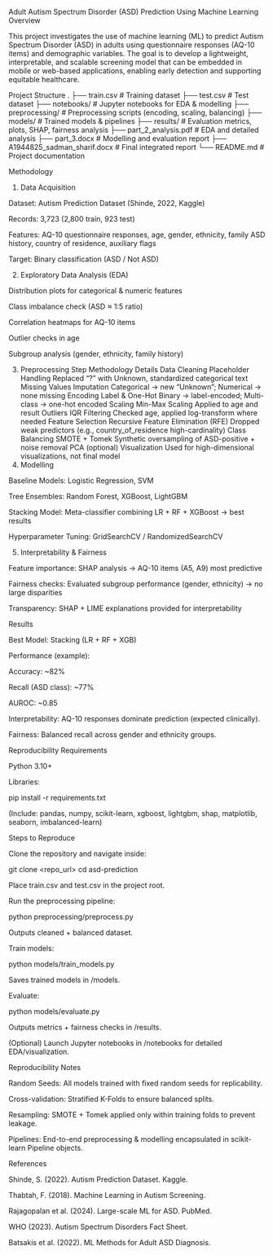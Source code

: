 Adult Autism Spectrum Disorder (ASD) Prediction Using Machine Learning
Overview

This project investigates the use of machine learning (ML) to predict Autism Spectrum Disorder (ASD) in adults using questionnaire responses (AQ-10 items) and demographic variables.
The goal is to develop a lightweight, interpretable, and scalable screening model that can be embedded in mobile or web-based applications, enabling early detection and supporting equitable healthcare.

Project Structure
.
├── train.csv                # Training dataset
├── test.csv                 # Test dataset
├── notebooks/               # Jupyter notebooks for EDA & modelling
├── preprocessing/           # Preprocessing scripts (encoding, scaling, balancing)
├── models/                  # Trained models & pipelines
├── results/                 # Evaluation metrics, plots, SHAP, fairness analysis
├── part_2_analysis.pdf      # EDA and detailed analysis
├── part_3.docx              # Modelling and evaluation report
├── A1944825_sadman_sharif.docx # Final integrated report
└── README.md                # Project documentation

Methodology
1. Data Acquisition

Dataset: Autism Prediction Dataset (Shinde, 2022, Kaggle)

Records: 3,723 (2,800 train, 923 test)

Features: AQ-10 questionnaire responses, age, gender, ethnicity, family ASD history, country of residence, auxiliary flags

Target: Binary classification (ASD / Not ASD)

2. Exploratory Data Analysis (EDA)

Distribution plots for categorical & numeric features

Class imbalance check (ASD ≈ 1:5 ratio)

Correlation heatmaps for AQ-10 items

Outlier checks in age

Subgroup analysis (gender, ethnicity, family history)

3. Preprocessing
Step	Methodology	Details
Data Cleaning	Placeholder Handling	Replaced “?” with Unknown, standardized categorical text
Missing Values	Imputation	Categorical → new “Unknown”; Numerical → none missing
Encoding	Label & One-Hot	Binary → label-encoded; Multi-class → one-hot encoded
Scaling	Min-Max Scaling	Applied to age and result
Outliers	IQR Filtering	Checked age, applied log-transform where needed
Feature Selection	Recursive Feature Elimination (RFE)	Dropped weak predictors (e.g., country_of_residence high-cardinality)
Class Balancing	SMOTE + Tomek	Synthetic oversampling of ASD-positive + noise removal
PCA (optional)	Visualization	Used for high-dimensional visualizations, not final model
4. Modelling

Baseline Models: Logistic Regression, SVM

Tree Ensembles: Random Forest, XGBoost, LightGBM

Stacking Model: Meta-classifier combining LR + RF + XGBoost → best results

Hyperparameter Tuning: GridSearchCV / RandomizedSearchCV

5. Interpretability & Fairness

Feature importance: SHAP analysis → AQ-10 items (A5, A9) most predictive

Fairness checks: Evaluated subgroup performance (gender, ethnicity) → no large disparities

Transparency: SHAP + LIME explanations provided for interpretability

Results

Best Model: Stacking (LR + RF + XGB)

Performance (example):

Accuracy: ~82%

Recall (ASD class): ~77%

AUROC: ~0.85

Interpretability: AQ-10 responses dominate prediction (expected clinically).

Fairness: Balanced recall across gender and ethnicity groups.

Reproducibility
Requirements

Python 3.10+

Libraries:

pip install -r requirements.txt


(Include: pandas, numpy, scikit-learn, xgboost, lightgbm, shap, matplotlib, seaborn, imbalanced-learn)

Steps to Reproduce

Clone the repository and navigate inside:

git clone <repo_url>
cd asd-prediction


Place train.csv and test.csv in the project root.

Run the preprocessing pipeline:

python preprocessing/preprocess.py


Outputs cleaned + balanced dataset.

Train models:

python models/train_models.py


Saves trained models in /models.

Evaluate:

python models/evaluate.py


Outputs metrics + fairness checks in /results.

(Optional) Launch Jupyter notebooks in /notebooks for detailed EDA/visualization.

Reproducibility Notes

Random Seeds: All models trained with fixed random seeds for replicability.

Cross-validation: Stratified K-Folds to ensure balanced splits.

Resampling: SMOTE + Tomek applied only within training folds to prevent leakage.

Pipelines: End-to-end preprocessing & modelling encapsulated in scikit-learn Pipeline objects.

References

Shinde, S. (2022). Autism Prediction Dataset. Kaggle.

Thabtah, F. (2018). Machine Learning in Autism Screening.

Rajagopalan et al. (2024). Large-scale ML for ASD. PubMed.

WHO (2023). Autism Spectrum Disorders Fact Sheet.

Batsakis et al. (2022). ML Methods for Adult ASD Diagnosis.
